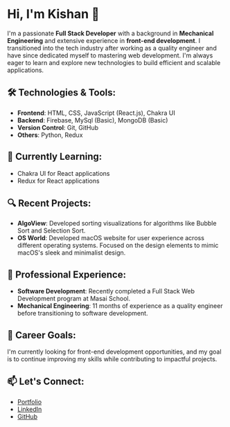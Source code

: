 # Hi, I'm Kishan 👋

I'm a passionate **Full Stack Developer** with a background in **Mechanical Engineering** and extensive experience in **front-end development**. 
I transitioned into the tech industry after working as a quality engineer and have since dedicated myself to mastering web development. 
I'm always eager to learn and explore new technologies to build efficient and scalable applications.

## 🛠️ Technologies & Tools:
- **Frontend**: HTML, CSS, JavaScript (React.js), Chakra UI
- **Backend**: Firebase, MySql (Basic), MongoDB (Basic)
- **Version Control**: Git, GitHub
- **Others**: Python, Redux

## 🌱 Currently Learning:
- Chakra UI for React applications
-  Redux for React applications
## 🔍 Recent Projects:
- **AlgoView**: Developed sorting visualizations for algorithms like Bubble Sort and Selection Sort.
- **OS World**:  Developed macOS website for user experience across different operating systems.
Focused on the design elements to mimic macOS's sleek and minimalist design.

## 💼 Professional Experience:
- **Software Development**: Recently completed a Full Stack Web Development program at Masai School.
- **Mechanical Engineering**: 11 months of experience as a quality engineer before transitioning to software development.

## 🎯 Career Goals:
I'm currently looking for front-end development opportunities, and my goal is to continue improving my skills while contributing to impactful projects.

## 📫 Let's Connect:
- [Portfolio](https://wonderful-cactus-c7b624.netlify.app/)
- [LinkedIn](https://www.linkedin.com/in/kishan-singh-50a963201/)
- [GitHub](https://github.com/KishanS)
